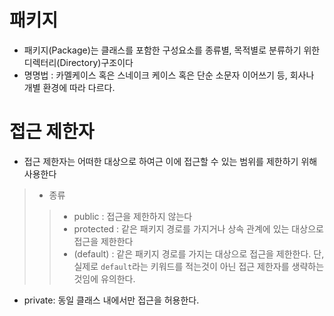 # 패키지
* 패키지(Package)는 클래스를 포함한 구성요소를 종류별, 목적별로 분류하기 위한 디렉터리(Directory)구조이다
* 명명법 : 카멜케이스 혹은 스네이크 케이스 혹은 단순 소문자 이어쓰기 등, 회사나 개별 환경에 따라 다르다.

# 접근 제한자
* 접근 제한자는 어떠한 대상으로 하여근 이에 접근할 수 있는 범위를 제한하기 위해 사용한다
>* 종류
>>* public : 접근을 제한하지 않는다
>>* protected : 같은 패키지 경로를 가지거나 상속 관계에 있는 대상으로 접근을 제한한다
>>* (default) : 같은 패키지 경로를 가지는 대상으로 접근을 제한한다. 단, 실제로 `default`라는 키워드를 적는것이 아닌 접근 제한자를 생략하는 것임에 유의한다.
* private: 동일 클래스 내에서만 접근을 허용한다.
